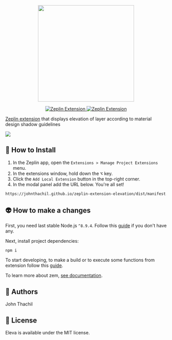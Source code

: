 
<p align="center">
<img src="https://i.ibb.co/NYDp97c/Eleva.gif" width="300" />
</p>

<p align="center">
  <a href="https://extensions.zeplin.io">
    <img src="https://img.shields.io/badge/zeplin-extension-ffbe12.svg" alt="Zeplin Extension" />
  </a>
  <a href="https://travis-ci.org/johnthachil/zeplin-extension-elevation">
    <img src="https://travis-ci.org/johnthachil/zeplin-extension-elevation.svg?branch=master" alt="Zeplin Extension" />
  </a>
 
</p>

[Zeplin extension](https://extensions.zeplin.io/) that displays elevation of layer according to material design shadow guidelines

<img src="https://i.ibb.co/d2cgdtR/Eleva-Zeplin-Extension-2.jpg"  />

## 🚀 How to Install

1. In the Zeplin app, open the `Extensions > Manage Project Extensions` menu. 
2. In the extensions window, hold down the <kbd>⌥</kbd> key. 
3. Click the `Add Local Extension` button in the top-right corner. 
4. In the modal panel add the URL below. You're all set!

```html
https://johnthachil.github.io/zeplin-extension-elevation/dist/manifest.json
```


## 👽 How to make a changes

First, you need last stable Node.js `^8.9.4`. Follow this [guide](https://github.com/creationix/nvm/blob/master/README.md#installation) if you don't have any.

Next, install project dependencies:

```bash
npm i
```

To start developing, to make a build or to execute some functions from extension follow this [guide](https://github.com/zeplin/zem#scripts).

To learn more about zem, [see documentation](https://github.com/zeplin/zem).

## 🤪 Authors

John Thachil

## 📑 License

Eleva is available under the MIT license. 
